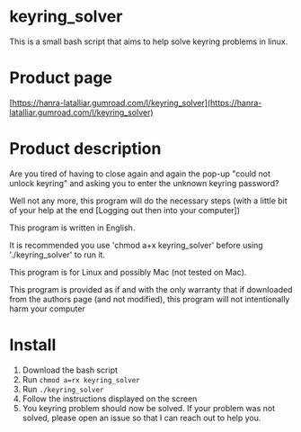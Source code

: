 # keyring_solver
This is a small bash script that aims to help solve keyring problems in linux.

# Product page
[https://hanra-latalliar.gumroad.com/l/keyring_solver](https://hanra-latalliar.gumroad.com/l/keyring_solver)

# Product description
Are you tired of having to close again and again the pop-up "could not unlock keyring" and asking you to enter the unknown keyring password?

Well not any more, this program will do the necessary steps (with a little bit of your help at the end [Logging out then into your computer]) 

This program is written in English.

It is recommended you use 'chmod a+x keyring_solver' before using './keyring_solver' to run it.

This program is for Linux and possibly Mac (not tested on Mac).

This program is provided as if and with the only warranty that if downloaded from the authors page (and not modified), this program will not intentionally harm your computer

# Install
1. Download the bash script
2. Run `chmod a=rx keyring_solver`
3. Run `./keyring_solver`
4. Follow the instructions displayed on the screen
5. You keyring problem should now be solved.
If your problem was not solved, please open an issue so that I can reach out to help you.
